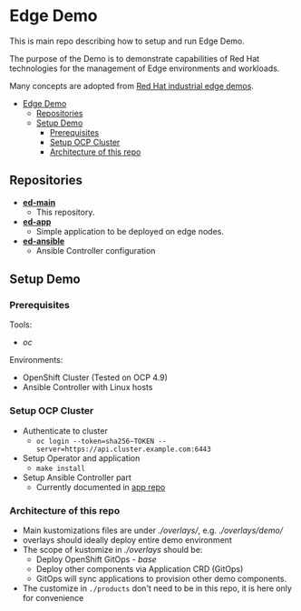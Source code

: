 # Edge Demo 

This is main repo describing how to setup and run Edge Demo. 

The purpose of the Demo is to demonstrate capabilities of Red Hat technologies for the management of Edge environments and workloads.

Many concepts are adopted from [Red Hat industrial edge demos](https://hybrid-cloud-patterns.io/industrial-edge/).

- [Edge Demo](#edge-demo)
  - [Repositories](#repositories)
  - [Setup Demo](#setup-demo)
    - [Prerequisites](#prerequisites)
    - [Setup OCP Cluster](#setup-ocp-cluster)
    - [Architecture of this repo](#architecture-of-this-repo)

## Repositories

- **[ed-main](https://github.com/jwerak/ed-main)**
  - This repository. 
- **[ed-app](https://github.com/jwerak/ed-app)**
  - Simple application to be deployed on edge nodes.
- **[ed-ansible](https://github.com/jwerak/ed-ansible-controller)**
  - Ansible Controller configuration

## Setup Demo

### Prerequisites

Tools:
- *oc*

Environments:
- OpenShift Cluster (Tested on OCP 4.9)
- Ansible Controller with Linux hosts

### Setup OCP Cluster

- Authenticate to cluster
  - `oc login --token=sha256~TOKEN --server=https://api.cluster.example.com:6443`
- Setup Operator and application
  - `make install`
- Setup Ansible Controller part
  - Currently documented in [app repo](https://github.com/jwerak/ed-app)

### Architecture of this repo

- Main kustomizations files are under *./overlays/*, e.g. *./overlays/demo/*
- overlays should ideally deploy entire demo environment
- The scope of kustomize in *./overlays* should be: 
  - Deploy OpenShift GitOps - *base*
  - Deploy other components via Application CRD (GitOps)
  - GitOps will sync applications to provision other demo components.
- The customize in `./products` don't need to be in this repo, it is here only for convenience
